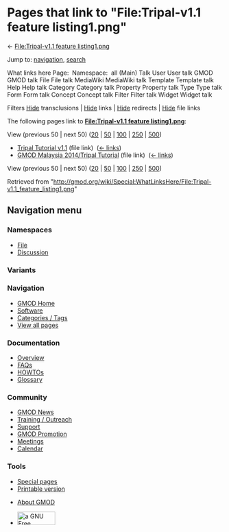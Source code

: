 <div id="mw-page-base" class="noprint">

</div>

<div id="mw-head-base" class="noprint">

</div>

<div id="content" class="mw-body" role="main">

<span id="top"></span>

<div id="mw-js-message" style="display:none;">

</div>



# <span dir="auto">Pages that link to "File:Tripal-v1.1 feature listing1.png"</span>

<div id="bodyContent">

<div id="contentSub">

← [File:Tripal-v1.1 feature
listing1.png](/wiki/File:Tripal-v1.1_feature_listing1.png "File:Tripal-v1.1 feature listing1.png")

</div>

<div id="jump-to-nav" class="mw-jump">

Jump to: [navigation](#mw-navigation), [search](#p-search)

</div>

<div id="mw-content-text">

What links here Page:  Namespace:  all (Main) Talk User User talk GMOD
GMOD talk File File talk MediaWiki MediaWiki talk Template Template talk
Help Help talk Category Category talk Property Property talk Type Type
talk Form Form talk Concept Concept talk Filter Filter talk Widget
Widget talk

Filters
[Hide](/mediawiki/index.php?title=Special:WhatLinksHere/File:Tripal-v1.1_feature_listing1.png&hidetrans=1 "Special:WhatLinksHere/File:Tripal-v1.1 feature listing1.png")
transclusions \|
[Hide](/mediawiki/index.php?title=Special:WhatLinksHere/File:Tripal-v1.1_feature_listing1.png&hidelinks=1 "Special:WhatLinksHere/File:Tripal-v1.1 feature listing1.png")
links \|
[Hide](/mediawiki/index.php?title=Special:WhatLinksHere/File:Tripal-v1.1_feature_listing1.png&hideredirs=1 "Special:WhatLinksHere/File:Tripal-v1.1 feature listing1.png")
redirects \|
[Hide](/mediawiki/index.php?title=Special:WhatLinksHere/File:Tripal-v1.1_feature_listing1.png&hideimages=1 "Special:WhatLinksHere/File:Tripal-v1.1 feature listing1.png")
file links

The following pages link to **[File:Tripal-v1.1 feature
listing1.png](/wiki/File:Tripal-v1.1_feature_listing1.png "File:Tripal-v1.1 feature listing1.png")**:

View (previous 50 \| next 50)
([20](/mediawiki/index.php?title=Special:WhatLinksHere/File:Tripal-v1.1_feature_listing1.png&limit=20 "Special:WhatLinksHere/File:Tripal-v1.1 feature listing1.png")
\|
[50](/mediawiki/index.php?title=Special:WhatLinksHere/File:Tripal-v1.1_feature_listing1.png&limit=50 "Special:WhatLinksHere/File:Tripal-v1.1 feature listing1.png")
\|
[100](/mediawiki/index.php?title=Special:WhatLinksHere/File:Tripal-v1.1_feature_listing1.png&limit=100 "Special:WhatLinksHere/File:Tripal-v1.1 feature listing1.png")
\|
[250](/mediawiki/index.php?title=Special:WhatLinksHere/File:Tripal-v1.1_feature_listing1.png&limit=250 "Special:WhatLinksHere/File:Tripal-v1.1 feature listing1.png")
\|
[500](/mediawiki/index.php?title=Special:WhatLinksHere/File:Tripal-v1.1_feature_listing1.png&limit=500 "Special:WhatLinksHere/File:Tripal-v1.1 feature listing1.png"))

- [Tripal Tutorial
  v1.1](/wiki/Tripal_Tutorial_v1.1 "Tripal Tutorial v1.1") (file link) ‎
  <span class="mw-whatlinkshere-tools">([←
  links](/mediawiki/index.php?title=Special:WhatLinksHere&target=Tripal+Tutorial+v1.1 "Special:WhatLinksHere"))</span>
- [GMOD Malaysia 2014/Tripal
  Tutorial](/wiki/GMOD_Malaysia_2014/Tripal_Tutorial "GMOD Malaysia 2014/Tripal Tutorial")
  (file link) ‎ <span class="mw-whatlinkshere-tools">([←
  links](/mediawiki/index.php?title=Special:WhatLinksHere&target=GMOD+Malaysia+2014%2FTripal+Tutorial "Special:WhatLinksHere"))</span>

View (previous 50 \| next 50)
([20](/mediawiki/index.php?title=Special:WhatLinksHere/File:Tripal-v1.1_feature_listing1.png&limit=20 "Special:WhatLinksHere/File:Tripal-v1.1 feature listing1.png")
\|
[50](/mediawiki/index.php?title=Special:WhatLinksHere/File:Tripal-v1.1_feature_listing1.png&limit=50 "Special:WhatLinksHere/File:Tripal-v1.1 feature listing1.png")
\|
[100](/mediawiki/index.php?title=Special:WhatLinksHere/File:Tripal-v1.1_feature_listing1.png&limit=100 "Special:WhatLinksHere/File:Tripal-v1.1 feature listing1.png")
\|
[250](/mediawiki/index.php?title=Special:WhatLinksHere/File:Tripal-v1.1_feature_listing1.png&limit=250 "Special:WhatLinksHere/File:Tripal-v1.1 feature listing1.png")
\|
[500](/mediawiki/index.php?title=Special:WhatLinksHere/File:Tripal-v1.1_feature_listing1.png&limit=500 "Special:WhatLinksHere/File:Tripal-v1.1 feature listing1.png"))

</div>

<div class="printfooter">

Retrieved from
"<http://gmod.org/wiki/Special:WhatLinksHere/File:Tripal-v1.1_feature_listing1.png>"

</div>

<div id="catlinks" class="catlinks catlinks-allhidden">

</div>

<div class="visualClear">

</div>

</div>

</div>

<div id="mw-navigation">

## Navigation menu

<div id="mw-head">



<div id="left-navigation">

<div id="p-namespaces" class="vectorTabs" role="navigation"
aria-labelledby="p-namespaces-label">

### Namespaces

- <span id="ca-nstab-image"><a href="/wiki/File:Tripal-v1.1_feature_listing1.png" accesskey="c"
  title="View the file page [c]">File</a></span>
- <span id="ca-talk"><a
  href="/mediawiki/index.php?title=File_talk:Tripal-v1.1_feature_listing1.png&amp;action=edit&amp;redlink=1"
  accesskey="t"
  title="Discussion about the content page [t]">Discussion</a></span>

</div>

<div id="p-variants" class="vectorMenu emptyPortlet" role="navigation"
aria-labelledby="p-variants-label">

### 

### Variants[](#)

<div class="menu">

</div>

</div>

</div>

<div id="right-navigation">





</div>



</div>

</div>

</div>

<div id="mw-panel">

<div id="p-logo" role="banner">

<a href="/wiki/Main_Page"
style="background-image: url(http://gmod.org/images/GMOD-cogs.png);"
title="Visit the main page"></a>

</div>

<div id="p-Navigation" class="portal" role="navigation"
aria-labelledby="p-Navigation-label">

### Navigation

<div class="body">

- <span id="n-GMOD-Home">[GMOD Home](/wiki/Main_Page)</span>
- <span id="n-Software">[Software](/wiki/GMOD_Components)</span>
- <span id="n-Categories-.2F-Tags">[Categories /
  Tags](/wiki/Categories)</span>
- <span id="n-View-all-pages">[View all
  pages](/wiki/Special:AllPages)</span>

</div>

</div>

<div id="p-Documentation" class="portal" role="navigation"
aria-labelledby="p-Documentation-label">

### Documentation

<div class="body">

- <span id="n-Overview">[Overview](/wiki/Overview)</span>
- <span id="n-FAQs">[FAQs](/wiki/Category:FAQ)</span>
- <span id="n-HOWTOs">[HOWTOs](/wiki/Category:HOWTO)</span>
- <span id="n-Glossary">[Glossary](/wiki/Glossary)</span>

</div>

</div>

<div id="p-Community" class="portal" role="navigation"
aria-labelledby="p-Community-label">

### Community

<div class="body">

- <span id="n-GMOD-News">[GMOD News](/wiki/GMOD_News)</span>
- <span id="n-Training-.2F-Outreach">[Training /
  Outreach](/wiki/Training_and_Outreach)</span>
- <span id="n-Support">[Support](/wiki/Support)</span>
- <span id="n-GMOD-Promotion">[GMOD
  Promotion](/wiki/GMOD_Promotion)</span>
- <span id="n-Meetings">[Meetings](/wiki/Meetings)</span>
- <span id="n-Calendar">[Calendar](/wiki/Calendar)</span>

</div>

</div>

<div id="p-tb" class="portal" role="navigation"
aria-labelledby="p-tb-label">

### Tools

<div class="body">

- <span id="t-specialpages"><a href="/wiki/Special:SpecialPages" accesskey="q"
  title="A list of all special pages [q]">Special pages</a></span>
- <span id="t-print"><a
  href="/mediawiki/index.php?title=Special:WhatLinksHere/File:Tripal-v1.1_feature_listing1.png&amp;printable=yes"
  rel="alternate" accesskey="p"
  title="Printable version of this page [p]">Printable version</a></span>

</div>

</div>

</div>

</div>

<div id="footer" role="contentinfo">

- <span id="footer-places-about">[About
  GMOD](/wiki/GMOD:About "GMOD:About")</span>

<!-- -->

- <span id="footer-copyrightico">[<img src="http://www.gnu.org/graphics/gfdl-logo-small.png" width="88"
  height="31" alt="a GNU Free Documentation License" />](http://www.gnu.org/licenses/fdl-1.3.html)</span>




</div>

